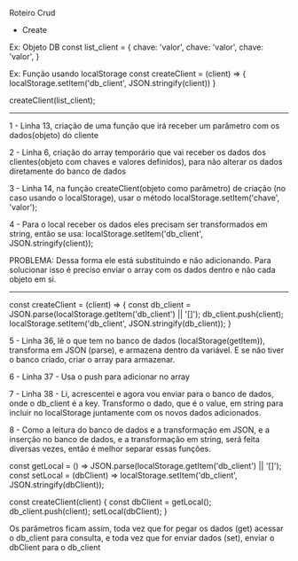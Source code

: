 Roteiro Crud

- Create

Ex: Objeto DB
const list_client = {
  chave: 'valor',
  chave: 'valor',
  chave: 'valor',
}

Ex: Função usando localStorage
const createClient = (client) => {
  localStorage.setItem('db_client', JSON.stringify(client))
}

createClient(list_client);

---------------------------------------------------------------------


1 - Linha 13, criação de uma função que irá receber um parâmetro com os dados(objeto) do cliente

2 - Linha 6, criação do array temporário que vai receber os dados dos clientes(objeto com chaves e valores definidos), para não alterar os dados diretamente do banco de dados

3 - Linha 14, na função  createClient(objeto como parâmetro)   de criação (no caso usando o localStorage), usar o método localStorage.setItem('chave', 'valor');

4 - Para o local receber os dados eles precisam ser transformados em string, então se usa: localStorage.setItem('db_client', JSON.stringify(client));

PROBLEMA: Dessa forma ele está substituindo e não adicionando. Para solucionar isso é preciso enviar o array com os dados dentro e não cada objeto em si.

-------------------------------------------------------------------------


const createClient = (client) => {
  const db_client = JSON.parse(localStorage.getItem('db_client') || '[]');
  db_client.push(client);
  localStorage.setItem('db_client', JSON.stringify(db_client));
}

5 - Linha 36, lê o que tem no banco de dados (localStorage(getItem)), transforma em JSON (parse), e armazena dentro da variável. E se não tiver o banco criado, criar o array para armazenar. 

6 - Linha 37 - Usa o push para adicionar no array

7 - Linha 38 - Li, acrescentei e agora vou enviar para o banco de dados, onde o db_client é a key. Transformo o dado, que é o value, em string para incluir no localStorage juntamente com os novos dados adicionados.

8 - Como a leitura do banco de dados e a transformação em JSON, e a inserção no banco de dados, e a transformação em string, será feita diversas vezes, então é melhor separar essas funções.

  const getLocal = () => JSON.parse(localStorage.getItem('db_client') || '[]');
  const setLocal = (dbClient) => localStorage.setItem('db_client', JSON.stringify(dbClient));

  const createClient(client) {
    const dbClient = getLocal();
    db_client.push(client);
    setLocal(dbClient);
  }

  Os parâmetros ficam assim, toda vez que for pegar os dados (get) acessar o db_client para consulta, e toda vez que for enviar dados (set), enviar o dbClient para o db_client
